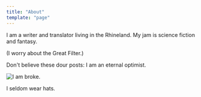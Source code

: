 ```yaml
---
title: "About"
template: "page"
---
```


I am a writer and translator living in the Rhineland. My jam is science fiction and fantasy.

(I worry about the Great Filter.) 

Don't believe these dour posts: I am an eternal optimist. 

![I am broke.](/public/media/feather.png)

I seldom wear hats.